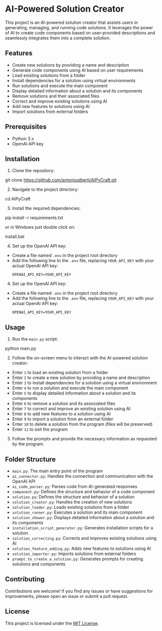 # AI-Powered Solution Creator

This project is an AI-powered solution creator that assists users in generating, managing, and running code solutions. It leverages the power of AI to create code components based on user-provided descriptions and seamlessly integrates them into a complete solution.

## Features

- Create new solutions by providing a name and description
- Generate code components using AI based on user requirements
- Load existing solutions from a folder
- Install dependencies for a solution using virtual environments
- Run solutions and execute the main component
- Display detailed information about a solution and its components
- Remove solutions and their associated files
- Correct and improve existing solutions using AI
- Add new features to solutions using AI
- Import solutions from external folders

## Prerequisites

- Python 3.x
- OpenAI API key

## Installation

1. Clone the repository:

git clone https://github.com/antonioalberti/AIPyCraft.git


2. Navigate to the project directory:

cd AIPyCraft

3. Install the required dependencies:

pip install -r requirements.txt

or in Windows just double click on:

install.bat 

4. Set up the OpenAI API key:

- Create a file named `.env` in the project root directory
- Add the following line to the `.env` file, replacing `YOUR_API_KEY` with your actual OpenAI API key:
  ```
  OPENAI_API_KEY=YOUR_API_KEY
  ```

  
4. Set up the OpenAI API key:
- Create a file named `.env` in the project root directory
- Add the following line to the `.env` file, replacing `YOUR_API_KEY` with your actual OpenAI API key:
  ```
  OPENAI_API_KEY=YOUR_API_KEY
  ```

## Usage

1. Run the `main.py` script:

python main.py


2. Follow the on-screen menu to interact with the AI-powered solution creator:
- Enter `1` to load an existing solution from a folder
- Enter `2` to create a new solution by providing a name and description
- Enter `3` to install dependencies for a solution using a virtual environment
- Enter `4` to run a solution and execute the main component
- Enter `5` to display detailed information about a solution and its components
- Enter `6` to remove a solution and its associated files
- Enter `7` to correct and improve an existing solution using AI
- Enter `8` to add new features to a solution using AI
- Enter `9` to import a solution from an external folder
- Enter `10` to delete a solution from the program (files will be preserved)
- Enter `11` to exit the program

3. Follow the prompts and provide the necessary information as requested by the program.

## Folder Structure

- `main.py`: The main entry point of the program
- `ai_connector.py`: Handles the connection and communication with the OpenAI API
- `ai_code_parser.py`: Parses code from AI-generated responses
- `component.py`: Defines the structure and behavior of a code component
- `solution.py`: Defines the structure and behavior of a solution
- `solution_creator.py`: Handles the creation of new solutions
- `solution_loader.py`: Loads existing solutions from a folder
- `solution_runner.py`: Executes a solution and its main component
- `solution_shower.py`: Displays detailed information about a solution and its components
- `installation_script_generator.py`: Generates installation scripts for a solution
- `solution_correcting.py`: Corrects and improves existing solutions using AI
- `solution_feature_adding.py`: Adds new features to solutions using AI
- `solution_importer.py`: Imports solutions from external folders
- `prompt_to_create_a_solution.py`: Generates prompts for creating solutions and components

## Contributing

Contributions are welcome! If you find any issues or have suggestions for improvements, please open an issue or submit a pull request.

## License

This project is licensed under the [MIT License](LICENSE).

















